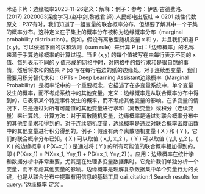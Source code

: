 

术语卡片：边缘概率2023-11-26定义：解释：例子：参考：伊恩·古德费洛.(2017).2020063深度学习.(赵申剑,黎彧君.译).人民邮电出版社 => 0201 线性代数原文：P37有时，我们知道了一组变量的联合概率分布，但想要了解其中一个子集的概率分布。这种定义在子集上的概率分布被称为边缘概率分布（marginal probability distribution）。例如，假设有离散型随机变量 x 和 y，并且我们知道 P (x,y)。可以依据下面的求和法则（sum rule）来计算 P (x)：「边缘概率」的名称来源于手算边缘概率的计算过程。当 P (x,y) 的每个值被写在由每行表示不同的 x 值、每列表示不同的 y 值形成的网格中时，对网格中的每行求和是很自然的事情，然后将求和的结果 P (x) 写在每行右边的纸的边缘处。对于连续型变量，我们需要用积分替代求和：GPTs - Deep Learning Assistant边缘概率（Marginal Probability）是概率论中的一个重要概念，它描述了在多变量系统中，单个变量发生的概率，而不考虑系统中的其他变量。定义：边缘概率是从联合概率分布中得到的，它表示某个特定事件发生的概率，而不考虑其他变量的影响。在多变量的情况下，它是通过对所有可能值的其他变量进行求和（离散变量）或积分（连续变量）来计算的。计算方法：对于离散随机变量，边缘概率是通过对联合概率分布中的其他变量求和得到的。对于连续随机变量，边缘概率是通过对联合概率密度函数中的其他变量进行积分得到的。例子：假设有两个离散随机变量 ( X ) 和 ( Y )，它们的联合概率分布已知。( X ) 可以取值 ( x_1, x_2 )，( Y ) 可以取值 ( y_1, y_2 )。( X ) 的边缘概率 ( P(X=x_1) ) 是通过将 ( Y ) 的所有可能值的联合概率相加得到的，即 ( P(X=x_1) = P(X=x_1, Y=y_1) + P(X=x_1, Y=y_2) )。应用：边缘概率在统计学和数据分析中非常重要，尤其是在处理多变量数据集时。它允许我们单独分析一个变量，而不考虑其他变量的影响。边缘概率是理解复杂数据集中单个变量行为的关键，也是从联合分布中提取有用信息的基础工具 oai_citation:1,Search results for query: '边缘概率 定义'。